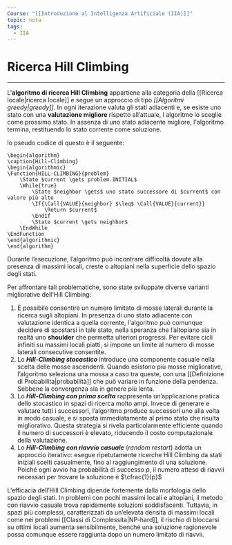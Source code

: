 ```yaml
---
Course: "[[Introduzione al Intelligenza Artificiale (IIA)]]"
topic: nota
tags:
  - IIA
---
```


# Ricerca Hill Climbing
---
L'**algoritmo di ricerca Hill Climbing** appartiene alla categoria della [[Ricerca locale|ricerca locale]] e segue un approccio di tipo _[[Algoritmi greedy|greedy]]_. In ogni iterazione valuta gli stati adiacenti e, se esiste uno stato con una **valutazione migliore** rispetto all’attuale, l algoritmo lo sceglie come prossimo stato. In assenza di uno stato adiacente migliore, l'algoritmo termina, restituendo lo stato corrente come soluzione.

lo pseudo codice di questo è il seguente:
```pseudo
\begin{algorithm}
\caption{Hill-Climbing}
\begin{algorithmic}
\Function{HILL-CLIMBING}{problem}
    \State $current \gets problem.INITIAL$
    \While{true}
        \State $neighbor \gets$ uno stato successore di $current$ con valore più alto
        \If{\Call{VALUE}{neighbor} $\leq$ \Call{VALUE}{current}}
            \Return $current$
        \EndIf
        \State $current \gets neighbor$
    \EndWhile
\EndFunction
\end{algorithmic}
\end{algorithm}
```
Durante l’esecuzione, l’algoritmo può incontrare difficoltà dovute alla presenza di massimi locali, creste o altopiani nella superficie dello spazio degli stati.


Per affrontare tali problematiche, sono state sviluppate diverse varianti migliorative dell'Hill Climbing:
1. È possibile consentire un numero limitato di mosse laterali durante la ricerca sugli altopiani. In presenza di uno stato adiacente con valutazione identica a quella corrente, l'algoritmo può comunque decidere di spostarsi in tale stato, nella speranza che l’altopiano sia in realtà uno **shoulder** che permetta ulteriori progressi. Per evitare cicli infiniti su massimi locali piatti, si impone un limite al numero di mosse laterali consecutive consentite.
2. Lo **_Hill-Climbing stocastico_** introduce una componente casuale nella scelta delle mosse ascendenti. Quando esistono più mosse migliorative, l’algoritmo seleziona una mossa a caso tra queste, con una [[Definizione di Probabilita|probabilità]] che può variare in funzione della pendenza. Sebbene la convergenza sia in genere più lenta.
3. Lo **_Hill-Climbing con prima scelta_** rappresenta un’applicazione pratica dello stocastico in spazi di ricerca molto ampi. Invece di generare e valutare tutti i successori, l’algoritmo produce successori uno alla volta in modo casuale, e si sposta immediatamente al primo stato che risulta migliorativo. Questa strategia si rivela particolarmente efficiente quando il numero di successori è elevato, riducendo il costo computazionale della valutazione.
4. Lo **_Hill-Climbing con riavvio casuale_** (_random restart_) adotta un approccio iterativo: esegue ripetutamente ricerche Hill Climbing da stati iniziali scelti casualmente, fino al raggiungimento di una soluzione. Poiché ogni avvio ha probabilità di successo $p$, il numero atteso di riavvii necessari per trovare la soluzione è $\cfrac{1}{p}$

L’efficacia dell’Hill Climbing dipende fortemente dalla morfologia dello spazio degli stati. In problemi con pochi massimi locali e altopiani, il metodo con riavvio casuale trova rapidamente soluzioni soddisfacenti. Tuttavia, in spazi più complessi, caratterizzati da un’elevata densità di massimi locali come nei problemi [[Classi di Complessita|NP-hard]], il rischio di bloccarsi su ottimi locali aumenta sensibilmente, benché una soluzione ragionevole possa comunque essere raggiunta dopo un numero limitato di riavvii.

